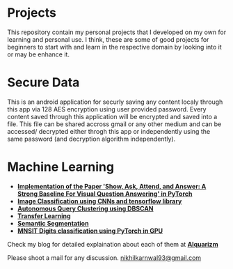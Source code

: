 # Projects
This repository contain my personal projects that I developed on my own for learning and personal use.
I think, these are some of good projects for beginners to start with and learn in the respective domain
by looking into it or may be enhance it.

# Secure Data
This is an android application for securly saving any content localy through this app via 128 AES encryption using user provided password.
Every content saved through this application will be encrypted and saved into a file. This file can be shared accross gmail or any other medium and can be accessed/ decrypted either throgh this app or independently using the same password (and decryption algorithm independently).

# Machine Learning 
- <B><a href='https://github.com/nikhilkarnwal/CVML'>Implementation of the Paper 'Show, Ask, Attend, and Answer: A Strong Baseline For Visual Question Answering' in PyTorch</a></B>
- <B><a href='https://github.com/nikhilkarnwal/projects/tree/master/machine_learning/CNN'>Image Classification using CNNs and tensorflow library</a></B>
- <B><a href='https://github.com/nikhilkarnwal/projects/tree/master/machine_learning/query_clustering'>Autonomous Query Clustering using DBSCAN</a></B>
- <B><a href='https://github.com/nikhilkarnwal/projects/tree/master/machine_learning/transfer_learning'>Transfer Learning</a></B>
- <B><a href='semantic_segmentation_deeplearning_BSDS_dataset.ipynb'>Semantic Segmentation</a></B>
- <B><a href='deeplearning_101(MNSIT%20using%20Pytorch).ipynb'>MNSIT Digits classification using PyTorch in GPU</a></B>

Check my blog for detailed explaination about each of them at <B><a href='https://alquarizm.wordpress.com/'>Alquarizm</a></B>
  
Please shoot a mail for any discussion.
nikhilkarnwal93@gmail.com
